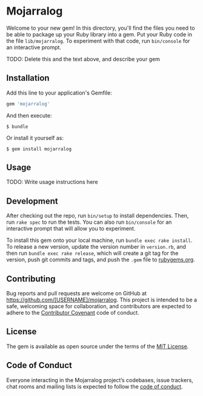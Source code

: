 # Mojarralog

Welcome to your new gem! In this directory, you'll find the files you need to be able to package up your Ruby library into a gem. Put your Ruby code in the file `lib/mojarralog`. To experiment with that code, run `bin/console` for an interactive prompt.

TODO: Delete this and the text above, and describe your gem

## Installation

Add this line to your application's Gemfile:

```ruby
gem 'mojarralog'
```

And then execute:

    $ bundle

Or install it yourself as:

    $ gem install mojarralog

## Usage

TODO: Write usage instructions here

## Development

After checking out the repo, run `bin/setup` to install dependencies. Then, run `rake spec` to run the tests. You can also run `bin/console` for an interactive prompt that will allow you to experiment.

To install this gem onto your local machine, run `bundle exec rake install`. To release a new version, update the version number in `version.rb`, and then run `bundle exec rake release`, which will create a git tag for the version, push git commits and tags, and push the `.gem` file to [rubygems.org](https://rubygems.org).

## Contributing

Bug reports and pull requests are welcome on GitHub at https://github.com/[USERNAME]/mojarralog. This project is intended to be a safe, welcoming space for collaboration, and contributors are expected to adhere to the [Contributor Covenant](http://contributor-covenant.org) code of conduct.

## License

The gem is available as open source under the terms of the [MIT License](https://opensource.org/licenses/MIT).

## Code of Conduct

Everyone interacting in the Mojarralog project’s codebases, issue trackers, chat rooms and mailing lists is expected to follow the [code of conduct](https://github.com/[USERNAME]/mojarralog/blob/master/CODE_OF_CONDUCT.md).
